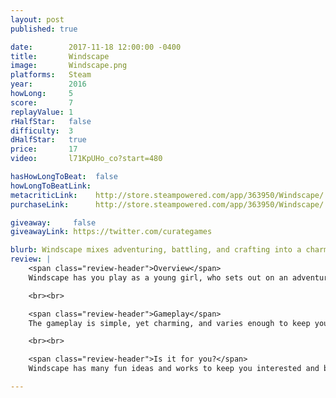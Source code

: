 ```yaml
---
layout: post
published: true

date:        2017-11-18 12:00:00 -0400
title:       Windscape
image:       Windscape.png
platforms:   Steam
year:        2016
howLong:     5
score:       7
replayValue: 1
rHalfStar:   false
difficulty:  3
dHalfStar:   true
price:       17
video:       l71KpUHo_co?start=480

hasHowLongToBeat:  false
howLongToBeatLink:
metacriticLink:    http://store.steampowered.com/app/363950/Windscape/
purchaseLink:      http://store.steampowered.com/app/363950/Windscape/

giveaway:     false
giveawayLink: https://twitter.com/curategames

blurb: Windscape mixes adventuring, battling, and crafting into a charming game. (Early Access)
review: |
    <span class="review-header">Overview</span>
    Windscape has you play as a young girl, who sets out on an adventure to find the reason why islands are falling from the sky. Your job is to explore the world, talking to its citizens, accepting quests, and battling enemies. As you progress, you'll come across "dungeons", which are quite Zelda-esque -- solve puzzles, take out enemies, and fight a final boss. These dungeons (three currently) serve as the main objectives of the game, and completing these objectives will move forward the story. In order to complete these dungeons, and especially to defeat the bosses, you'll need to collect materials throughout your adventure. Materials, like onions or iron, are scattered around the world for you to collect, and if you collect enough materials, you can craft armor, weapons, and healing items to help you on your adventure.

    <br><br>

    <span class="review-header">Gameplay</span>
    The gameplay is simple, yet charming, and varies enough to keep you interested. You run around different areas of the map, moving from objective to objective. The map is large, and as you traverse it, you'll constantly come across materials to collect and enemies to fight. Combat is basic hack and slash, swinging your weapon to take out enemies and collect any materials they drop. If you use a melee weapon, you'll typically be circling enemies to prevent them from hitting you while you chip away at their health. If you use ranged magic, which you'll come across after the first dungeon, you'll have to make sure to distance yourself from enemy attacks. There are a nice variety of enemies, both melee and ranged, and they show up at just the right places to keep combat from getting stale. As you adventure and eventually reach the dungeons, you'll enter these large, cavernous areas to navigate, solving simple and fun puzzles and performing some minor platforming. These dungeons are the highlight of the game, being well-crafted and changing up the usual gameplay. At the end of each of the dungeons, you'll fight the boss -- a big, high-health enemy with unique attack patterns. These are the most difficult part of the game, so be sure to craft strong armor and weapons beforehand.

    <br><br>

    <span class="review-header">Is it for you?</span>
    Windscape has many fun ideas and works to keep you interested and busy. There are enough main objectives and side quests to keep you playing for about five hours, and with the game being in Early Access, it is being updated fairly regularly. The art-style may not be for everyone, but it makes for a pretty, large world with a good amount of diversity. The landscape is constantly changing and new ideas are always popping up, so repetition isn't much of a problem. The crafting system is easy to use and understand and incentivizes you to hunt down materials, collecting as much as you can. The rewards you get from crafting are powerful and useful enough to make it worth your time. Dungeons are carefully made, being entirely different from what you get to used to in the main world. If you're a fan of lightweight, 3D Zelda games, then you'll enjoy working your way through these dungeons. If all of this sounds appealing, then check out Windscape.

---
```

